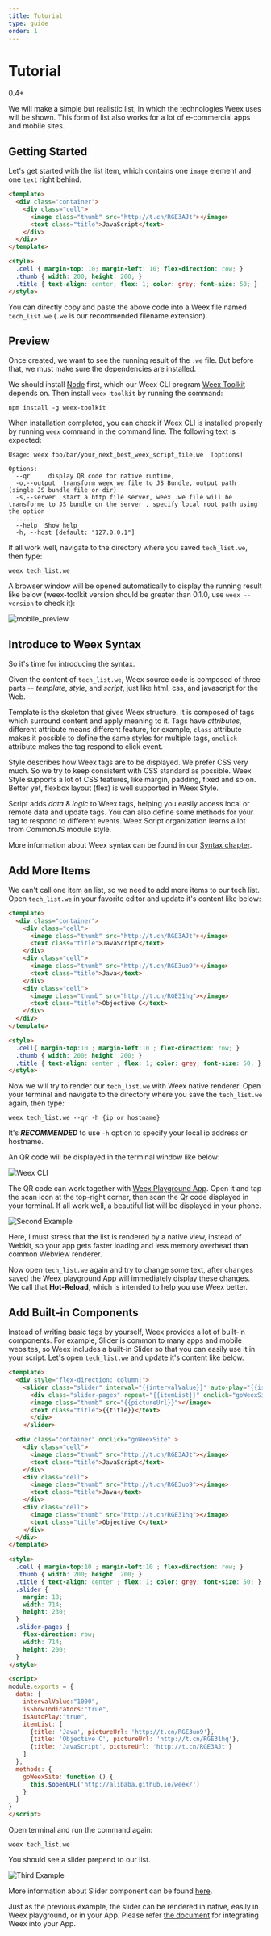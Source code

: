```yaml
---
title: Tutorial
type: guide
order: 1
---
```


# Tutorial

<span class="weex-version">0.4+</span>

We will make a simple but realistic list, in which the technologies Weex uses will be shown. This form of list also works for a lot of e-commercial apps and mobile sites.

## Getting Started

Let's get started with the list item, which contains one `image` element and one `text` right behind.

```html
<template>
  <div class="container">
    <div class="cell">
      <image class="thumb" src="http://t.cn/RGE3AJt"></image>
      <text class="title">JavaScript</text>
    </div>
  </div>
</template>

<style>
  .cell { margin-top: 10; margin-left: 10; flex-direction: row; }
  .thumb { width: 200; height: 200; }
  .title { text-align: center; flex: 1; color: grey; font-size: 50; }
</style>
```

You can directly copy and paste the above code into a Weex file named `tech_list.we` (`.we` is our recommended filename extension).

## Preview

Once created, we want to see the running result of the `.we` file. But before that, we must make sure the dependencies are installed.

We should install [Node](https://nodejs.org/en/download/) first, which our Weex CLI program [Weex Toolkit](https://www.npmjs.com/package/weex-toolkit) depends on. Then install `weex-toolkit` by running the command:

```
npm install -g weex-toolkit
```

When installation completed, you can check if Weex CLI is installed properly by running `weex` command in the command line. The following text is expected:

```
Usage: weex foo/bar/your_next_best_weex_script_file.we  [options]

Options:
  --qr     display QR code for native runtime, 
  -o,--output  transform weex we file to JS Bundle, output path (single JS bundle file or dir)
  -s,--server  start a http file server, weex .we file will be transforme to JS bundle on the server , specify local root path using the option  
  ......
  --help  Show help         
  -h, --host [default: "127.0.0.1"]
```

If all work well, navigate to the directory where you saved `tech_list.we`, then type:

```
weex tech_list.we
```

A browser window will be opened automatically to display the running result like below     (weex-toolkit version should be greater than 0.1.0, use `weex --version` to check it):

![mobile_preview](https://gtms02.alicdn.com/tps/i2/TB1y151LVXXXXXXaXXXoRYgWVXX-495-584.jpg)

## Introduce to Weex Syntax

So it's time for introducing the syntax. 

Given the content of `tech_list.we`, Weex source code is composed of three parts -- *template*, *style*, and *script*, just like html, css, and javascript for the Web.

Template is the skeleton that gives Weex structure. It is composed of tags which surround content and apply meaning to it. Tags have *attributes*, different attribute means different feature, for example, `class` attribute makes it possible to define the same styles for multiple tags, `onclick` attribute makes the tag respond to click event.

Style describes how Weex tags are to be displayed. We prefer CSS very much. So we try to keep consistent with CSS standard as possible. Weex Style supports a lot of CSS features, like margin, padding, fixed and so on. Better yet, flexbox layout (flex) is well supported in Weex Style.

Script adds *data* & *logic* to Weex tags, helping you easily access local or remote data and update tags. You can also define some methods for your tag to respond to different events. Weex Script organization learns a lot from CommonJS module style.

More information about Weex syntax can be found in our [Syntax chapter](syntax/main.md).

## Add More Items

We can't call one item an list, so we need to add more items to our tech list. Open `tech_list.we` in your favorite editor and update it's content like below:

```html
<template>
  <div class="container">
    <div class="cell">
      <image class="thumb" src="http://t.cn/RGE3AJt"></image>
      <text class="title">JavaScript</text>
    </div>
    <div class="cell">
      <image class="thumb" src="http://t.cn/RGE3uo9"></image>
      <text class="title">Java</text>
    </div>
    <div class="cell">
      <image class="thumb" src="http://t.cn/RGE31hq"></image>
      <text class="title">Objective C</text>
    </div>
  </div>
</template>

<style>
  .cell{ margin-top:10 ; margin-left:10 ; flex-direction: row; }
  .thumb { width: 200; height: 200; }
  .title { text-align: center ; flex: 1; color: grey; font-size: 50; }
</style>
```

Now we will try to  render our  `tech_list.we`  with Weex native renderer.  Open your terminal and  navigate to the directory where you save the `tech_list.we` again, then type:

```
weex tech_list.we --qr -h {ip or hostname}
```

It's ***RECOMMENDED*** to use `-h` option to specify your local ip address or hostname.

An QR code will be displayed in the terminal window like below:

![Weex CLI](images/tut-cli-qrcode.png)

The QR code can work together with [Weex Playground App](http://alibaba.github.io/weex/download.html). Open it and tap the scan icon at the top-right corner, then scan the Qr code displayed in your terminal. If all work well, a beautiful list will be displayed in your phone.

![Second Example](images/tut-second.png)

Here, I must stress that the list is rendered by a native view, instead of Webkit, so your app gets faster loading and less memory overhead than common Webview renderer.

Now open `tech_list.we` again and try to change some text, after changes saved the Weex playground App will immediately display these changes. We call that **Hot-Reload**, which is intended to help you use Weex better.

## Add Built-in Components

Instead of writing basic tags by yourself, Weex provides a lot of built-in components. For example, Slider is common to many apps and mobile websites, so Weex includes a built-in Slider so that you can easily use it in your script. Let's open `tech_list.we` and update it's content like below.

```html
<template>
  <div style="flex-direction: column;">
    <slider class="slider" interval="{{intervalValue}}" auto-play="{{isAutoPlay}}" >
      <div class="slider-pages" repeat="{{itemList}}" onclick="goWeexSite" >
      <image class="thumb" src="{{pictureUrl}}"></image>
      <text class="title">{{title}}</text>
      </div>
    </slider>

  <div class="container" onclick="goWeexSite" >
    <div class="cell">
      <image class="thumb" src="http://t.cn/RGE3AJt"></image>
      <text class="title">JavaScript</text>
    </div>
    <div class="cell">
      <image class="thumb" src="http://t.cn/RGE3uo9"></image>
      <text class="title">Java</text>
    </div>
    <div class="cell">
      <image class="thumb" src="http://t.cn/RGE31hq"></image>
      <text class="title">Objective C</text>
    </div>
  </div>
</template>

<style>
  .cell { margin-top:10 ; margin-left:10 ; flex-direction: row; }
  .thumb { width: 200; height: 200; }
  .title { text-align: center ; flex: 1; color: grey; font-size: 50; }
  .slider {
    margin: 18;
    width: 714;
    height: 230;
  }
  .slider-pages {
    flex-direction: row;
    width: 714;
    height: 200;
  }
</style>

<script>
module.exports = {
  data: {
    intervalValue:"1000",
    isShowIndicators:"true",
    isAutoPlay:"true",
    itemList: [
      {title: 'Java', pictureUrl: 'http://t.cn/RGE3uo9'},
      {title: 'Objective C', pictureUrl: 'http://t.cn/RGE31hq'},
      {title: 'JavaScript', pictureUrl: 'http://t.cn/RGE3AJt'}
    ]
  },
  methods: {
    goWeexSite: function () {
      this.$openURL('http://alibaba.github.io/weex/')
    }
  }
}
</script>
```

Open terminal and run the command again:

```
weex tech_list.we
```

You should see a slider prepend to our list.

![Third Example](images/tut4.gif)

More information about Slider component can be found [here](components/slider.md).

Just as the previous example, the slider can be rendered in native, easily in Weex playground, or in your App. Please refer [the document](advanced/integrate-to-android.md) for integrating Weex into your App.
